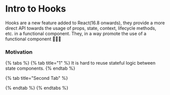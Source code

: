 # Intro to Hooks

Hooks are a new feature added to React\(16.8 onwards\), they provide a more direct API towards the usage of props, state, context, lifecycle methods, etc. in a functional component. They, in a way promote the use of a functional component 💁🏻‍♂️

### Motivation

{% tabs %}
{% tab title="1" %}
It is hard to reuse stateful logic between state components. 
{% endtab %}

{% tab title="Second Tab" %}

{% endtab %}
{% endtabs %}





